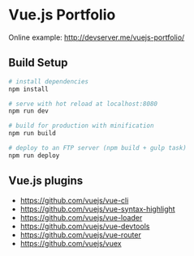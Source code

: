# Vue.js Portfolio

Online example: http://devserver.me/vuejs-portfolio/

## Build Setup

``` bash
# install dependencies
npm install

# serve with hot reload at localhost:8080
npm run dev

# build for production with minification
npm run build

# deploy to an FTP server (npm build + gulp task)
npm run deploy
```

## Vue.js plugins

- https://github.com/vuejs/vue-cli
- https://github.com/vuejs/vue-syntax-highlight
- https://github.com/vuejs/vue-loader
- https://github.com/vuejs/vue-devtools
- https://github.com/vuejs/vue-router
- https://github.com/vuejs/vuex